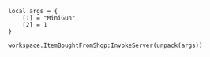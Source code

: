 		local args = {
			[1] = "MiniGun",
			[2] = 1
		}

		workspace.ItemBoughtFromShop:InvokeServer(unpack(args))
